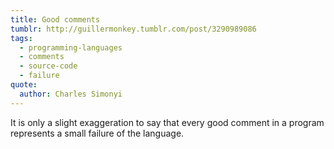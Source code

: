 ```yaml
---
title: Good comments
tumblr: http://guillermonkey.tumblr.com/post/3290989086
tags:
  - programming-languages
  - comments
  - source-code
  - failure
quote:
  author: Charles Simonyi
---
```


It is only a slight exaggeration to say that every good comment in a program represents a small failure of the language.
